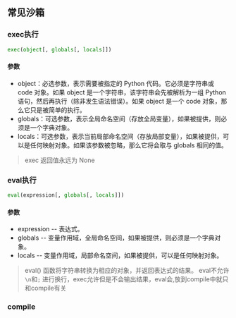 ## 常见沙箱
### exec执行
```python
exec(object[, globals[, locals]])
```
#### 参数
- object：必选参数，表示需要被指定的 Python 代码。它必须是字符串或 code 对象。如果 object 是一个字符串，该字符串会先被解析为一组 Python 语句，然后再执行（除非发生语法错误）。如果 object 是一个 code 对象，那么它只是被简单的执行。
- globals：可选参数，表示全局命名空间（存放全局变量），如果被提供，则必须是一个字典对象。
- locals：可选参数，表示当前局部命名空间（存放局部变量），如果被提供，可以是任何映射对象。如果该参数被忽略，那么它将会取与 globals 相同的值。

>exec 返回值永远为 None

### eval执行
```python
eval(expression[, globals[, locals]])
```

#### 参数

- expression -- 表达式。
- globals -- 变量作用域，全局命名空间，如果被提供，则必须是一个字典对象。
- locals -- 变量作用域，局部命名空间，如果被提供，可以是任何映射对象。

>eval() 函数将字符串转换为相应的对象，并返回表达式的结果。
eval不允许`\n`和`;` 进行换行，exec允许但是不会输出结果，eval会,放到compile中就只和compile有关

### compile

